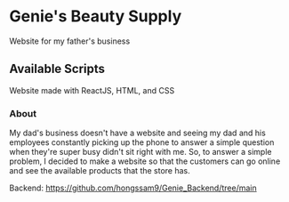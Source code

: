 # Genie's Beauty Supply

Website for my father's business

## Available Scripts

Website made with ReactJS, HTML, and CSS

### About

My dad's business doesn't have a website and seeing my dad and his employees constantly picking up the phone to answer a simple question when they're super busy didn't sit right with me. So, to answer a simple problem, I decided to make a website so that the customers can go online and see the available products that the store has. 

Backend: https://github.com/hongssam9/Genie_Backend/tree/main
